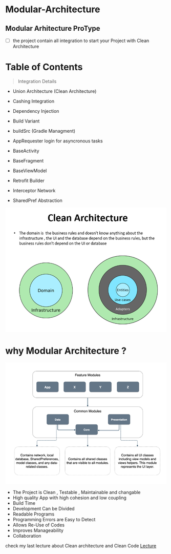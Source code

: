 # Modular-Architecture


## Modular Arhitecture ProType


- [ ] the project contain all integration to start your Project with Clean Architecture  
# Table of Contents

> Integration Details
- Union Architecture (Clean Architecture)
- Cashing Integration
- Dependency Injection
- Build Variant
- buildSrc  (Gradle Managment)

- AppRequester login for asyncronous tasks
- BaseActivity 
- BaseFragment
- BaseViewModel

- Retrofit Builder
- Interceptor Network
- SharedPref Abstraction

![Alt text](union.PNG)

# why Modular Architecture ?

![Alt text](modules.PNG)

- The Project is Clean , Testable , Maintainable and changable
- High quality App with high cohesion and low coupling
- Build Time 
- Development Can be Divided
- Readable Programs
- Programming Errors are Easy to Detect
- Allows Re-Use of Codes
- Improves Manageability
- Collaboration

check my last lecture about Clean architecture and Clean Code [Lecture](https://www.youtube.com/watch?v=kFll5whDTJc&t=759s&ab_channel=AHMEDTAWFIQ)



